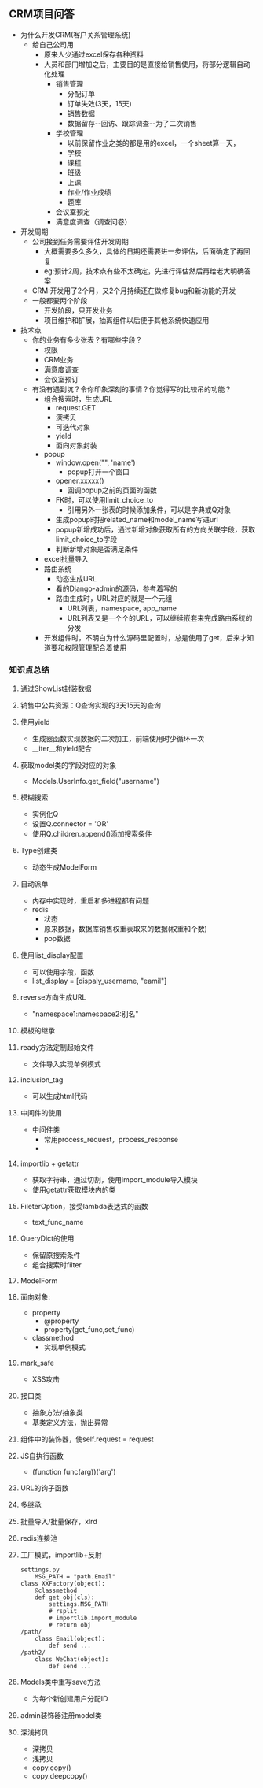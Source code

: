## CRM项目问答
- 为什么开发CRM(客户关系管理系统)
	- 给自己公司用
		- 原来人少通过excel保存各种资料
		- 人员和部门增加之后，主要目的是直接给销售使用，将部分逻辑自动化处理
			- 销售管理
				- 分配订单
				- 订单失效(3天，15天)
				- 销售数据
				- 数据留存--回访、跟踪调查--为了二次销售
			- 学校管理
				- 以前保留作业之类的都是用的excel，一个sheet算一天，
				- 学校
				- 课程
				- 班级
				- 上课
				- 作业/作业成绩
				- 题库
			- 会议室预定
			- 满意度调查（调查问卷）
- 开发周期
	- 公司接到任务需要评估开发周期
		- 大概需要多久多久，具体的日期还需要进一步评估，后面确定了再回复
		- eg:预计2周，技术点有些不太确定，先进行评估然后再给老大明确答案
	- CRM:开发用了2个月，又2个月持续还在做修复bug和新功能的开发
	- 一般都要两个阶段
		- 开发阶段，只开发业务
		- 项目维护和扩展，抽离组件以后便于其他系统快速应用
- 技术点
	- 你的业务有多少张表？有哪些字段？
		- 权限
		- CRM业务
		- 满意度调查
		- 会议室预订
	- 有没有遇到坑？令你印象深刻的事情？你觉得写的比较吊的功能？
		- 组合搜索时，生成URL
			- request.GET
			- 深拷贝
			- 可迭代对象
			- yield
			- 面向对象封装
		- popup
			- window.open("", 'name')
				- popup打开一个窗口
			- opener.xxxxx()
				- 回调popup之前的页面的函数
			- FK时，可以使用limit_choice_to
				- 引用另外一张表的时候添加条件，可以是字典或Q对象
			- 生成popup时把related_name和model_name写进url
			- popup新增成功后，通过新增对象获取所有的方向关联字段，获取limit_choice_to字段
			- 判断新增对象是否满足条件
		- excel批量导入
		- 路由系统
			- 动态生成URL
			- 看的Django-admin的源码，参考着写的
			- 路由生成时，URL对应的就是一个元组
				- URL列表，namespace, app_name
				- URL列表又是一个个的URL，可以继续嵌套来完成路由系统的分发
		- 开发组件时，不明白为什么源码里配置时，总是使用了get，后来才知道要和权限管理配合着使用


### 知识点总结
1. 通过ShowList封装数据
2. 销售中公共资源：Q查询实现的3天15天的查询
3. 使用yield
	- 生成器函数实现数据的二次加工，前端使用时少循环一次
	- \_\_iter__和yield配合
4. 获取model类的字段对应的对象
	- Models.UserInfo.get_field("username")
5. 模糊搜索
	- 实例化Q
	- 设置Q.connector = 'OR'
	- 使用Q.children.append()添加搜索条件
6. Type创建类
	- 动态生成ModelForm
7. 自动派单
	- 内存中实现时，重启和多进程都有问题
	- redis
		- 状态
		- 原来数据，数据库销售权重表取来的数据(权重和个数)
		- pop数据
8. 使用list_display配置
	- 可以使用字段，函数
	- list_display = [dispaly_username, "eamil"]
9. reverse方向生成URL
	- "namespace1:namespace2:别名"
10. 模板的继承
11. ready方法定制起始文件
	- 文件导入实现单例模式
12. inclusion_tag
	- 可以生成html代码
13. 中间件的使用
	- 中间件类
		- 常用process_request，process_response
		- 
14. importlib + getattr
	- 获取字符串，通过切割，使用import_module导入模块
	- 使用getattr获取模块内的类
15. FileterOption，接受lambda表达式的函数
	- text_func_name
16. QueryDict的使用
	- 保留原搜索条件
	- 组合搜索时filter
17. ModelForm
18. 面向对象:
	- property
		- @property
		- property(get_func,set_func)
	- classmethod
		- 实现单例模式
19. mark_safe
	- XSS攻击
20. 接口类
	- 抽象方法/抽象类
	- 基类定义方法，抛出异常
21. 组件中的装饰器，使self.request = request
22. JS自执行函数
	- (function func(arg))('arg')
23. URL的钩子函数
24. 多继承
25. 批量导入/批量保存，xlrd
26. redis连接池
27. 工厂模式，importlib+反射

	```
	settings.py
		MSG_PATH = "path.Email"
	class XXFactory(object):
		@classmethod
		def get_obj(cls):
			settings.MSG_PATH
			# rsplit
			# importlib.import_module
			# return obj
	/path/
		class Email(object):
			def send ...
	/path2/
		class WeChat(object):
			def send ...
	```
28. Models类中重写save方法
	- 为每个新创建用户分配ID
29. admin装饰器注册model类
30. 深浅拷贝
	- 深拷贝
	- 浅拷贝
	- copy.copy()
	- copy.deepcopy()




